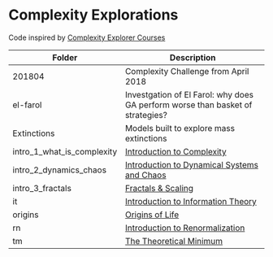 # Complexity Explorations

Code inspired by [Complexity Explorer Courses](https://www.complexityexplorer.org/courses)

| Folder|Description|
|---------------------------|---------------------------------------------------------------------------|
|201804|Complexity Challenge from April 2018|
|el-farol|Investgation of El Farol: why does GA perform worse than basket of strategies?|
|Extinctions|Models built to explore mass extinctions|
|intro_1_what_is_complexity|[Introduction to Complexity](https://www.complexityexplorer.org/courses/97-introduction-to-complexity)|
|intro_2_dynamics_chaos|[Introduction to Dynamical Systems and Chaos](https://www.complexityexplorer.org/courses/98-introduction-to-dynamical-systems-and-chaos)|
|intro_3_fractals|[Fractals & Scaling](https://www.complexityexplorer.org/courses/93-fractals-and-scaling-winter-2019)|
|it|[Introduction to Information Theory](https://www.complexityexplorer.org/courses/55-introduction-to-information-theory)|
|origins|[Origins of Life](https://www.complexityexplorer.org/courses/95-origins-of-life)|
|rn|[Introduction to Renormalization](https://www.complexityexplorer.org/courses/67-introduction-to-renormalization)|
|tm|[The Theoretical Minimum](http://theoreticalminimum.com/)|





